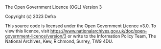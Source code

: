 The Open Government Licence (OGL) Version 3

Copyright (c) 2023 Defra

This source code is licensed under the Open Government Licence v3.0. To view this licence, visit https://www.nationalarchives.gov.uk/doc/open-government-licence/version/3 or write to the Information Policy Team, The National Archives, Kew, Richmond, Surrey, TW9 4DU.
